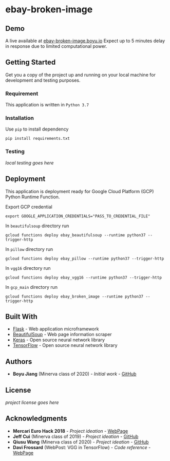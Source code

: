 # ebay-broken-image

## Demo
A live available at [ebay-broken-image.boyu.io](http://ebay-broken-image.boyu.io/)
Expect up to 5 minutes delay in response due to limited computational power.


## Getting Started
Get you a copy of the project up and running on your local machine for development and testing purposes.

### Requirement
This application is written in ```Python 3.7```

### Installation
Use ```pip``` to install dependency
```
pip install requirements.txt
```

### Testing
*local testing goes here*

## Deployment
This application is deployment ready for Google Cloud Platform (GCP) Python Runtime Function.

Export GCP credential
```
export GOOGLE_APPLICATION_CREDENTIALS="PASS_TO_CREDENTIAL_FILE"
```

In ```beautifulsoup``` directory run
```
gcloud functions deploy ebay_beautifulsoup --runtime python37 --trigger-http
```

In ```pillow``` directory run
```
gcloud functions deploy ebay_pillow --runtime python37 --trigger-http
```

In ```vgg16``` directory run
```
gcloud functions deploy ebay_vgg16 --runtime python37 --trigger-http
```

In ```gcp_main``` directory run
```
gcloud functions deploy ebay_broken_image --runtime python37 --trigger-http
```

## Built With
* [Flask](http://flask.pocoo.org/) - Web application microframework
* [BeautifulSoup](https://pypi.org/project/beautifulsoup4/) - Web page information scraper
* [Keras](https://keras.io/) - Open source neural network library
* [TensorFlow](https://www.tensorflow.org/) - Open source neural network library


## Authors
* **Boyu Jiang** (Minerva class of 2020) - *Initial work* - [GitHub](https://github.com/Boyu1997)


## License
*project license goes here*


## Acknowledgments
* **Mercari Euro Hack 2018** - *Project ideation* - [WebPage](https://challengerocket.com/mercari)
* **Jeff Cui** (Minerva class of 2019) - *Project ideation* - [GitHub](https://github.com/jeffacce)
* **Qiusu Wang** (Minerva class of 2020) - *Project ideation* - [GitHub](https://github.com/qiusuw)
* **Davi Frossard** (WebPost: VGG in TensorFlow)  - *Code reference* - [WebPage](http://www.cs.toronto.edu/~frossard/post/vgg16/)
